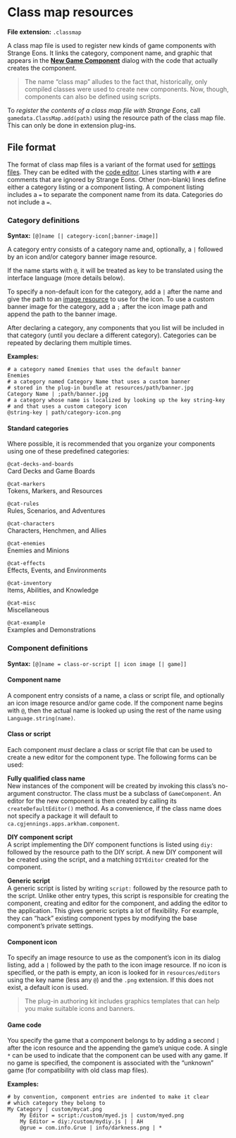 # Class map resources

**File extension:** `.classmap`

A class map file is used to register new kinds of game components with Strange Eons. It links the category, component name, and graphic that appears in the [**New Game Component**](um-gc-intro.md) dialog with the code that actually creates the component.

> The name “class map” alludes to the fact that, historically, only compiled classes were used to create new components. Now, though, components can also be defined using scripts.

To *register the contents of a class map file with Strange Eons*, call `gamedata.ClassMap.add(path)` using the resource path of the class map file. This can only be done in extension plug-ins.

## File format

The format of class map files is a variant of the format used for [settings files](dm-res-settings.md). They can be edited with the [code editor](dm-code-editor.md). Lines starting with `#` are comments that are ignored by Strange Eons. Other (non-blank) lines define either a category listing or a component listing. A component listing includes a `=` to separate the component name from its data. Categories do not include a `=`.

### Category definitions

**Syntax:** `[@]name [| category-icon[;banner-image]]`

A category entry consists of a category name and, optionally, a `|` followed by an icon and/or category banner image resource.

If the name starts with `@`, it will be treated as key to be translated using the interface language (more details below).

To specify a non-default icon for the category, add a `|` after the name and give the path to an [image resource](dm-res-image.md) to use for the icon. To use a custom banner image for the category, add a `;` after the icon image path and append the path to the banner image.

After declaring a category, any components that you list will be included in that category (until you declare a different category). Categories can be repeated by declaring them multiple times.

**Examples:**

```properties
# a category named Enemies that uses the default banner 
Enemies
# a category named Category Name that uses a custom banner
# stored in the plug-in bundle at resources/path/banner.jpg
Category Name | ;path/banner.jpg
# a category whose name is localized by looking up the key string-key
# and that uses a custom category icon
@string-key | path/category-icon.png
```

#### Standard categories

Where possible, it is recommended that you organize your components using one of these predefined categories:

`@cat-decks-and-boards`  
Card Decks and Game Boards

`@cat-markers`  
Tokens, Markers, and Resources

`@cat-rules`  
Rules, Scenarios, and Adventures

`@cat-characters`  
Characters, Henchmen, and Allies

`@cat-enemies`  
Enemies and Minions

`@cat-effects`  
Effects, Events, and Environments

`@cat-inventory`  
Items, Abilities, and Knowledge

`@cat-misc`  
Miscellaneous

`@cat-example`  
Examples and Demonstrations

### Component definitions

**Syntax:** `[@]name = class-or-script [| icon image [| game]]`

#### Component name

A component entry consists of a name, a class or script file, and optionally an icon image resource and/or game code. If the component name begins with `@`, then the actual name is looked up using the rest of the name using `Language.string(name)`.

#### Class or script

Each component *must* declare a class or script file that can be used to create a new editor for the component type. The following forms can be used:

**Fully qualified class name**  
New instances of the component will be created by invoking this class’s no-argument constructor. The class must be a subclass of `GameComponent`. An editor for the new component is then created by calling its `createDefaultEditor()` method. As a convenience, if the class name does not specify a package it will default to `ca.cgjennings.apps.arkham.component`.

**DIY component script**  
A script implementing the DIY component functions is listed using `diy:` followed by the resource path to the DIY script. A new DIY component will be created using the script, and a matching `DIYEditor` created for the component.

**Generic script**  
A generic script is listed by writing `script:` followed by the resource path to the script. Unlike other entry types, this script is responsible for creating the component, creating and editor for the component, and adding the editor to the application. This gives generic scripts a lot of flexibility. For example, they can “hack” existing component types by modifying the base component’s private settings.

#### Component icon

To specify an image resource to use as the component’s icon in its dialog listing, add a `|` followed by the path to the icon image resource. If no icon is specified, or the path is empty, an icon is looked for in `resources/editors` using the key name (less any `@`) and the `.png` extension. If this does not exist, a default icon is used.

> The plug-in authoring kit includes graphics templates that can help you make suitable icons and banners.

#### Game code

You specify the game that a component belongs to by adding a second `|` after the icon resource and the appending the game’s unique code. A single `*` can be used to indicate that the component can be used with any game. If no game is specified, the component is associated with the “unknown” game (for compatibility with old class map files).

**Examples:**

```properties
# by convention, component entries are indented to make it clear
# which category they belong to
My Category | custom/mycat.png
    My Editor = script:/custom/myed.js | custom/myed.png
    My Editor = diy:/custom/mydiy.js | | AH
    @grue = com.info.Grue | info/darkness.png | *
```

